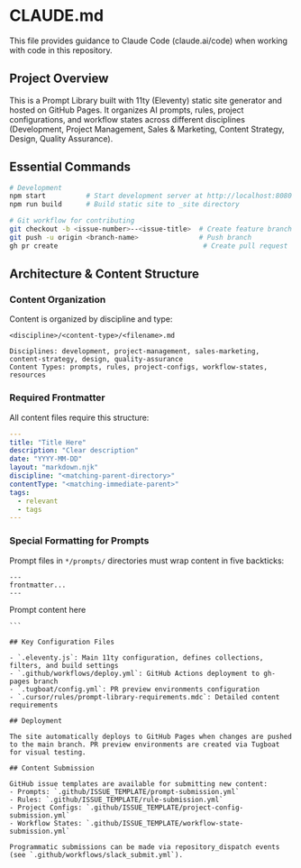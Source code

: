 # CLAUDE.md

This file provides guidance to Claude Code (claude.ai/code) when working with code in this repository.

## Project Overview

This is a Prompt Library built with 11ty (Eleventy) static site generator and hosted on GitHub Pages. It organizes AI prompts, rules, project configurations, and workflow states across different disciplines (Development, Project Management, Sales & Marketing, Content Strategy, Design, Quality Assurance).

## Essential Commands

```bash
# Development
npm start          # Start development server at http://localhost:8080
npm run build      # Build static site to _site directory

# Git workflow for contributing
git checkout -b <issue-number>--<issue-title>  # Create feature branch
git push -u origin <branch-name>               # Push branch
gh pr create                                    # Create pull request
```

## Architecture & Content Structure

### Content Organization
Content is organized by discipline and type:
```
<discipline>/<content-type>/<filename>.md

Disciplines: development, project-management, sales-marketing, content-strategy, design, quality-assurance
Content Types: prompts, rules, project-configs, workflow-states, resources
```

### Required Frontmatter
All content files require this structure:
```yaml
---
title: "Title Here"
description: "Clear description"
date: "YYYY-MM-DD"
layout: "markdown.njk"
discipline: "<matching-parent-directory>"
contentType: "<matching-immediate-parent>"
tags:
  - relevant
  - tags
---
```

### Special Formatting for Prompts
Prompt files in `*/prompts/` directories must wrap content in five backticks:
```
---
frontmatter...
---
`````
Prompt content here
`````
```

## Key Configuration Files

- `.eleventy.js`: Main 11ty configuration, defines collections, filters, and build settings
- `.github/workflows/deploy.yml`: GitHub Actions deployment to gh-pages branch
- `.tugboat/config.yml`: PR preview environments configuration
- `.cursor/rules/prompt-library-requirements.mdc`: Detailed content requirements

## Deployment

The site automatically deploys to GitHub Pages when changes are pushed to the main branch. PR preview environments are created via Tugboat for visual testing.

## Content Submission

GitHub issue templates are available for submitting new content:
- Prompts: `.github/ISSUE_TEMPLATE/prompt-submission.yml`
- Rules: `.github/ISSUE_TEMPLATE/rule-submission.yml`
- Project Configs: `.github/ISSUE_TEMPLATE/project-config-submission.yml`
- Workflow States: `.github/ISSUE_TEMPLATE/workflow-state-submission.yml`

Programmatic submissions can be made via repository_dispatch events (see `.github/workflows/slack_submit.yml`).